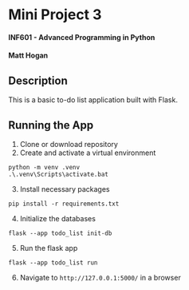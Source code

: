 # Mini Project 3  
#### INF601 - Advanced Programming in Python  
#### Matt Hogan  
  
## Description
This is a basic to-do list application built with Flask.
## Running the App
1. Clone or download repository  
2. Create and activate a virtual environment  
```
python -m venv .venv  
.\.venv\Scripts\activate.bat
```  
3. Install necessary packages  
```
pip install -r requirements.txt
```
4. Initialize the databases  
```
flask --app todo_list init-db
```
5. Run the flask app  
```
flask --app todo_list run
```
6. Navigate to `http://127.0.0.1:5000/` in a browser
